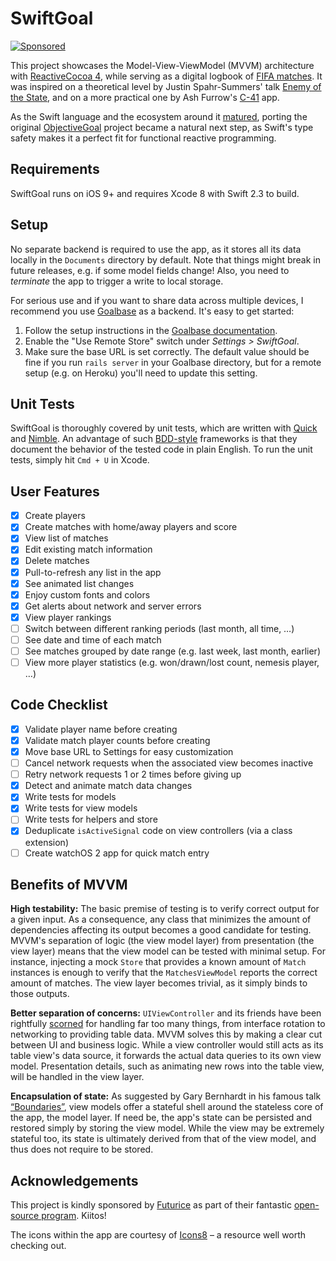 SwiftGoal
=========

[![Sponsored](https://img.shields.io/badge/chilicorn-sponsored-brightgreen.svg)](http://spiceprogram.org/oss-sponsorship/)

This project showcases the Model-View-ViewModel (MVVM) architecture with [ReactiveCocoa 4][reactive-cocoa], while serving as a digital logbook of [FIFA matches][fifa-wikipedia]. It was inspired on a theoretical level by Justin Spahr-Summers' talk [Enemy of the State][enemy-of-the-state], and on a more practical one by Ash Furrow's [C-41][c-41] app.

[reactive-cocoa]: https://github.com/ReactiveCocoa/ReactiveCocoa
[fifa-wikipedia]: https://en.wikipedia.org/wiki/FIFA_(video_game_series)
[enemy-of-the-state]: https://github.com/jspahrsummers/enemy-of-the-state
[c-41]: https://github.com/ashfurrow/C-41

As the Swift language and the ecosystem around it [matured][reactive-cocoa-releases], porting the original [ObjectiveGoal][objective-goal] project became a natural next step, as Swift's type safety makes it a perfect fit for functional reactive programming.

[reactive-cocoa-releases]: https://github.com/ReactiveCocoa/ReactiveCocoa/releases
[objective-goal]: https://github.com/richeterre/ObjectiveGoal

Requirements
------------

SwiftGoal runs on iOS 9+ and requires Xcode 8 with Swift 2.3 to build.

Setup
-----

No separate backend is required to use the app, as it stores all its data locally in the `Documents` directory by default. Note that things might break in future releases, e.g. if some model fields change! Also, you need to _terminate_ the app to trigger a write to local storage.

For serious use and if you want to share data across multiple devices, I recommend you use [Goalbase][goalbase] as a backend. It's easy to get started:

1. Follow the setup instructions in the [Goalbase documentation][goalbase-docs].
2. Enable the "Use Remote Store" switch under _Settings > SwiftGoal_.
3. Make sure the base URL is set correctly. The default value should be fine if you run `rails server` in your Goalbase directory, but for a remote setup (e.g. on Heroku) you'll need to update this setting.

[goalbase]: https://github.com/richeterre/goalbase
[goalbase-docs]: https://github.com/richeterre/goalbase/blob/master/README.md

Unit Tests
----------

SwiftGoal is thoroughly covered by unit tests, which are written with [Quick][quick] and [Nimble][nimble]. An advantage of such [BDD-style][bdd-wikipedia] frameworks is that they document the behavior of the tested code in plain English. To run the unit tests, simply hit `Cmd + U` in Xcode.

[quick]: https://github.com/Quick/Quick
[nimble]: https://github.com/Quick/Nimble
[bdd-wikipedia]: https://en.wikipedia.org/wiki/Behavior-driven_development

User Features
-------------

* [x] Create players
* [x] Create matches with home/away players and score
* [x] View list of matches
* [x] Edit existing match information
* [x] Delete matches
* [x] Pull-to-refresh any list in the app
* [x] See animated list changes
* [x] Enjoy custom fonts and colors
* [x] Get alerts about network and server errors
* [x] View player rankings
* [ ] Switch between different ranking periods (last month, all time, …)
* [ ] See date and time of each match
* [ ] See matches grouped by date range (e.g. last week, last month, earlier)
* [ ] View more player statistics (e.g. won/drawn/lost count, nemesis player, …)

Code Checklist
--------------

* [x] Validate player name before creating
* [x] Validate match player counts before creating
* [x] Move base URL to Settings for easy customization
* [ ] Cancel network requests when the associated view becomes inactive
* [ ] Retry network requests 1 or 2 times before giving up
* [x] Detect and animate match data changes
* [x] Write tests for models
* [x] Write tests for view models
* [ ] Write tests for helpers and store
* [x] Deduplicate `isActiveSignal` code on view controllers (via a class extension)
* [ ] Create watchOS 2 app for quick match entry

[snapkit]: https://github.com/SnapKit/SnapKit

Benefits of MVVM
----------------

__High testability:__ The basic premise of testing is to verify correct output for a given input. As a consequence, any class that minimizes the amount of dependencies affecting its output becomes a good candidate for testing. MVVM's separation of logic (the view model layer) from presentation (the view layer) means that the view model can be tested with minimal setup. For instance, injecting a mock `Store` that provides a known amount of `Match` instances is enough to verify that the `MatchesViewModel` reports the correct amount of matches. The view layer becomes trivial, as it simply binds to those outputs.

__Better separation of concerns:__ `UIViewController` and its friends have been rightfully [scorned][mvc-tweet] for handling far too many things, from interface rotation to networking to providing table data. MVVM solves this by making a clear cut between UI and business logic. While a view controller would still acts as its table view's data source, it forwards the actual data queries to its own view model. Presentation details, such as animating new rows into the table view, will be handled in the view layer.

__Encapsulation of state:__ As suggested by Gary Bernhardt in his famous talk [“Boundaries”][boundaries-talk], view models offer a stateful shell around the stateless core of the app, the model layer. If need be, the app's state can be persisted and restored simply by storing the view model. While the view may be extremely stateful too, its state is ultimately derived from that of the view model, and thus does not require to be stored.

[mvc-tweet]: https://twitter.com/colin_campbell/status/293167951132098560
[boundaries-talk]: https://www.destroyallsoftware.com/talks/boundaries

Acknowledgements
----------------

This project is kindly sponsored by [Futurice][futurice] as part of their fantastic [open-source program][spice-program]. Kiitos!

The icons within the app are courtesy of [Icons8][icons8] – a resource well worth checking out.

[futurice]: http://futurice.com/
[spice-program]: http://www.spiceprogram.org/
[icons8]: https://icons8.com/
